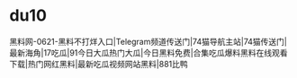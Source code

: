 # du10
黑料网-0621-黑料不打烊入口|Telegram频道传送门|74猫导航主站|74猫传送门|最新海角|17吃瓜|91今日大瓜热门大瓜|今日黑料免费|合集吃瓜爆料黑料在线观看下载|热门网红黑料|最新吃瓜视频网站黑料|881比鸭
